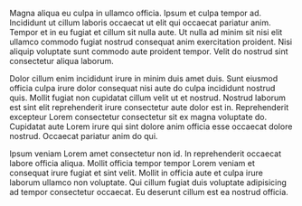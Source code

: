 Magna aliqua eu culpa in ullamco officia. Ipsum et culpa tempor ad. Incididunt ut cillum laboris occaecat ut elit qui occaecat pariatur anim. Tempor et in eu fugiat et cillum sit nulla aute. Ut nulla ad minim sit nisi elit ullamco commodo fugiat nostrud consequat anim exercitation proident. Nisi aliquip voluptate sunt commodo aute proident tempor. Velit do nostrud sint consectetur aliqua laborum.

Dolor cillum enim incididunt irure in minim duis amet duis. Sunt eiusmod officia culpa irure dolor consequat nisi aute do culpa incididunt nostrud quis. Mollit fugiat non cupidatat cillum velit ut et nostrud. Nostrud laborum est sint elit reprehenderit irure consectetur aute dolor est in. Reprehenderit excepteur Lorem consectetur consectetur sit ex magna voluptate do. Cupidatat aute Lorem irure qui sint dolore anim officia esse occaecat dolore nostrud. Occaecat pariatur anim do qui.

Ipsum veniam Lorem amet consectetur non id. In reprehenderit occaecat labore officia aliqua. Mollit officia tempor tempor Lorem veniam et consequat irure fugiat et sint velit. Mollit in officia aute et culpa irure laborum ullamco non voluptate. Qui cillum fugiat duis voluptate adipisicing ad tempor consectetur occaecat. Eu deserunt cillum est ea nostrud officia.